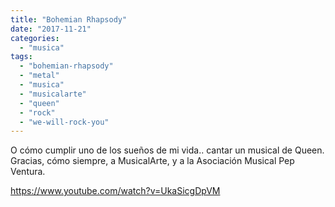 ```yaml
---
title: "Bohemian Rhapsody"
date: "2017-11-21"
categories: 
  - "musica"
tags: 
  - "bohemian-rhapsody"
  - "metal"
  - "musica"
  - "musicalarte"
  - "queen"
  - "rock"
  - "we-will-rock-you"
---
```


O cómo cumplir uno de los sueños de mi vida.. cantar un musical de Queen. Gracias, cómo siempre, a MusicalArte, y a la Asociación Musical Pep Ventura.

https://www.youtube.com/watch?v=UkaSicgDpVM
